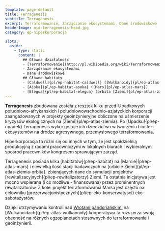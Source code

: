```yaml
---
template: page-default
title: Terragenesis
subtitle: Terragenesis
excerpt: Terraformowanie, Zarządzanie ekosystemami, Dane środowiskowe
headerImage: mid-terragenesis-head.jpg
category: ep-hiperkorporacja

slots:
  aside:
    - type: static
      content: |
        ## Główna działalność
        - [Terraformowanie](http://pl.wikipedia.org/wiki/Terraformowanie)
        - Zarządzanie ekosystemami
        - Dane środowiskowe
        ## Główne habitaty
        - [Caldwell]{pl/ep-habitat-caldwell} ([Wulkanoidy]{pl/ep-atlas-wulkanoidy}), 
        - [Aśoka]{pl/ep-habitat-asoka} ([Mars]{pl/ep-atlas-mars})
        - [Elegua]{pl/ep-habitat-elegua} (orbita [Ziemi]{pl/ep-atlas-ziemia})
---
```

**Terragenesis** zbudowana została z resztek kilku przed-Upadkowych południowo-afrykańskich i południowowschodnio-azjatyckich korporacji zaangażowanych w projekty geoinżynieryjne obliczone na uśmierzenie kryzysów ekologicznych na [Ziemi]{pl/ep-atlas-ziemia}. Po [Upadku]{pl/ep-upadek} Terragenesis wykorzystuje ich dziedzictwo w tworzeniu biosfer i ekosystemów na drodze agresywnego, przemysłowego terraformowania.

Hiperkorporacja ta różni się od innych w tym, że jest spółdzielnią produkcyjną z radami pracowniczymi w lokalnych biurach i wybieralnym spośród pracowników kongresem sprawującym zarząd.

Terragenesis posiada kilka [habitatów]{pl/ep-habitat} na [Marsie]{pl/ep-atlas-mars} i niewielką ilość stacji badawczych na [orbicie Ziemi]{pl/ep-atlas-ziemia-orbita}, zbierających dane do symulacji projektów [rewitalizacyjnych]{pl/ep-rewitalizatorzy} Ziemi. Ta ostatnia inicjatywa jest mocno wspierana (i co możliwe - finansowana) przez prominentnych rewitalizatorów. Z kolei projekt terraformowania Marsa jest często na celowniku [prezerwacjonistycznych]{pl/ep-eko-konserwatysci} eko-sabotażystów.

Dzięki utrzymywaniu kontroli nad [Wrotami pandoriańskimi](#) na [Wulkanoidach]{pl/ep-atlas-wulkanoidy} kooperatywa ta rozszerza swoją obecność na różnych egzoplanetach stosownych do terraformowania i geoinżynierii.

